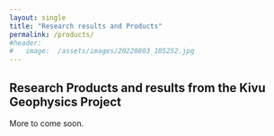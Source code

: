 ```yaml
---
layout: single
title: "Research results and Products"
permalink: /products/
#header:
#   image:  /assets/images/20220803_105252.jpg
---
```



## Research Products and results from the Kivu Geophysics Project

More to come soon.